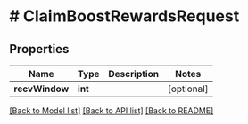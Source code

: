 # # ClaimBoostRewardsRequest

## Properties

Name | Type | Description | Notes
------------ | ------------- | ------------- | -------------
**recvWindow** | **int** |  | [optional]

[[Back to Model list]](../../README.md#models) [[Back to API list]](../../README.md#endpoints) [[Back to README]](../../README.md)
